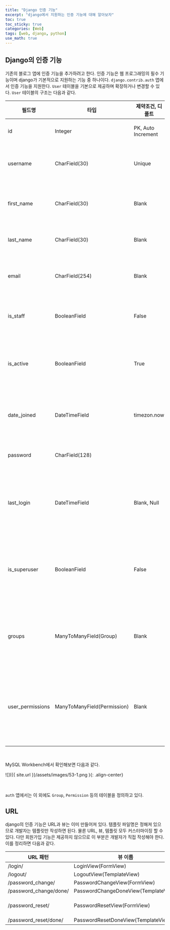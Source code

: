 ```yaml
---
title: "Django 인증 기능"
excerpt: "django에서 지원하는 인증 기능에 대해 알아보자"
toc: true
toc_sticky: true
categories: [Web]
tags: [web, django, python]
use_math: true
---
```


## Django의 인증 기능

기존의 블로그 앱에 인증 기능을 추가하려고 한다. 인증 기능은 웹 프로그래밍의 필수 기능이며 django가 기본적으로 지원하는 기능 중 하나이다. `django.contrib.auth` 앱에서 인증 기능을 지원한다. `User` 테이블을 기본으로 제공하며 확장하거나 변경할 수 있다. `User` 테이블의 구조는 다음과 같다.  

|필드명|타입|제약조건, 디폴트|설명|
|---|---|---|---|
|id|Integer|PK, Auto Increment|기본 키|
|username|CharField(30)|Unique|로그인 이름|
|first_name|CharField(30)|Blank|사용자 이름|
|last_name|CharField(30)|Blank|사용자 성|
|email|CharField(254)|Blank|이메일 주소|
|is_staff|BooleanField|False|스태프 여부|
|is_active|BooleanField|True|계정 활성화 여부|
|date_joined|DateTimeField|timezon.now|계정 생성 시각|
|password|CharField(128)||비밀번호|
|last_login|DateTimeField|Blank, Null|마지막 로그인 시각|
|is_superuser|BooleanField|False|슈퍼유저(관리자) 여부|
|groups|ManyToManyField(Group)|Blank|사용자가 속한 그룹|
|user_permissions|ManyToManyField(Permission)|Blank|사용자에게 부여된 권한|

<br>

MySQL Workbench에서 확인해보면 다음과 같다. 

![]({{ site.url }}/assets/images/53-1.png ){: .align-center}

<br>

`auth` 앱에서는 이 외에도 `Group`, `Permission` 등의 테이블을 정의하고 있다.  

## URL
django의 인증 기능은 URL과 뷰는 이미 만들어져 있다. 템플릿 파일명은 정해져 있으므로 개발자는 템플릿만 작성하면 된다. 물론 URL, 뷰, 템플릿 모두 커스터마이징 할 수 있다. 다만 회원가입 기능은 제공하지 않으므로 이 부분은 개발자가 직접 작성해야 한다. 이를 정리하면 다음과 같다.

|URL 패턴|뷰 이름|템플릿 파일명|
|---|---|---|
|/login/|LoginView(FormView)|registration/login.html|
|/logout/|LogoutView(TemplateView)|registration/logged_out.html|
|/password_change/|PasswordChangeView(FormView)|registration/password_change_form.html|
|/password_change/done/|PasswordChangeDoneView(TemplateView)|registration/password_change_done.html|
|/password_reset/|PasswordResetView(FormView)|registration/password_reset_form.html<br>registration/password_reset_email.html<br>registration/password_reset_subject.txt|
|/password_reset/done/|PasswordResetDoneView(TemplateView)|registration/password_reset_done.html|
